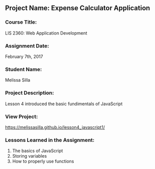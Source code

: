 ## Project Name:  Expense Calculator Application

### Course Title:
LIS 2360:  Web Application Development

### Assignment Date:  
February 7th, 2017

### Student Name:  
Melissa Silla

### Project Description:
Lesson 4 introduced the basic fundimentals of JavaScript 

### View Project:
https://melissasilla.github.io/lesson4_javascript1/

### Lessons Learned in the Assignment:
1. The basics of JavaScript
2. Storing variables
3. How to properly use functions

